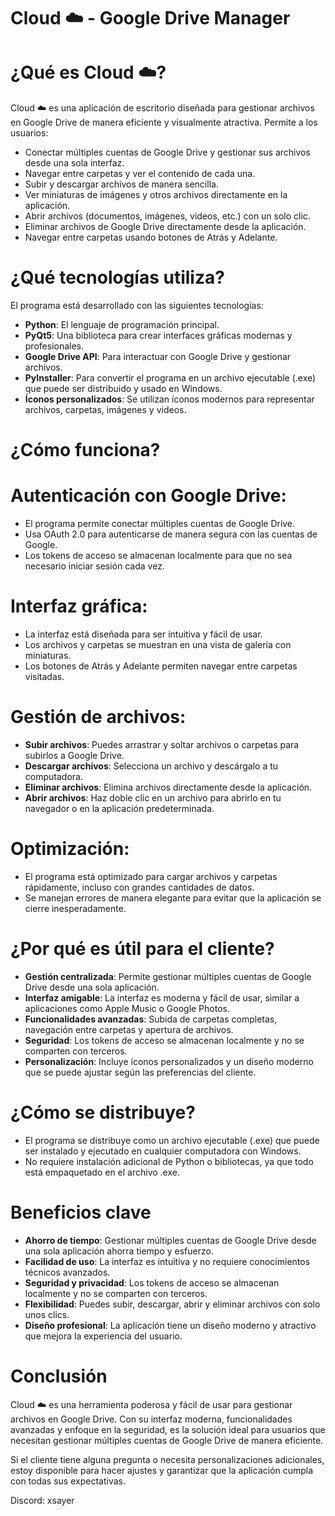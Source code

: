 
# Cloud ☁️ - Google Drive Manager

# ¿Qué es Cloud ☁️?
Cloud ☁️ es una aplicación de escritorio diseñada para gestionar archivos en Google Drive de manera eficiente y visualmente atractiva. Permite a los usuarios:
- Conectar múltiples cuentas de Google Drive y gestionar sus archivos desde una sola interfaz.
- Navegar entre carpetas y ver el contenido de cada una.
- Subir y descargar archivos de manera sencilla.
- Ver miniaturas de imágenes y otros archivos directamente en la aplicación.
- Abrir archivos (documentos, imágenes, videos, etc.) con un solo clic.
- Eliminar archivos de Google Drive directamente desde la aplicación.
- Navegar entre carpetas usando botones de Atrás y Adelante.

# ¿Qué tecnologías utiliza?
El programa está desarrollado con las siguientes tecnologías:
- **Python**: El lenguaje de programación principal.
- **PyQt5**: Una biblioteca para crear interfaces gráficas modernas y profesionales.
- **Google Drive API**: Para interactuar con Google Drive y gestionar archivos.
- **PyInstaller**: Para convertir el programa en un archivo ejecutable (.exe) que puede ser distribuido y usado en Windows.
- **Íconos personalizados**: Se utilizan íconos modernos para representar archivos, carpetas, imágenes y videos.

# ¿Cómo funciona?
# Autenticación con Google Drive:
- El programa permite conectar múltiples cuentas de Google Drive.
- Usa OAuth 2.0 para autenticarse de manera segura con las cuentas de Google.
- Los tokens de acceso se almacenan localmente para que no sea necesario iniciar sesión cada vez.

# Interfaz gráfica:
- La interfaz está diseñada para ser intuitiva y fácil de usar.
- Los archivos y carpetas se muestran en una vista de galería con miniaturas.
- Los botones de Atrás y Adelante permiten navegar entre carpetas visitadas.

# Gestión de archivos:
- **Subir archivos**: Puedes arrastrar y soltar archivos o carpetas para subirlos a Google Drive.
- **Descargar archivos**: Selecciona un archivo y descárgalo a tu computadora.
- **Eliminar archivos**: Elimina archivos directamente desde la aplicación.
- **Abrir archivos**: Haz doble clic en un archivo para abrirlo en tu navegador o en la aplicación predeterminada.

# Optimización:
- El programa está optimizado para cargar archivos y carpetas rápidamente, incluso con grandes cantidades de datos.
- Se manejan errores de manera elegante para evitar que la aplicación se cierre inesperadamente.

# ¿Por qué es útil para el cliente?
- **Gestión centralizada**: Permite gestionar múltiples cuentas de Google Drive desde una sola aplicación.
- **Interfaz amigable**: La interfaz es moderna y fácil de usar, similar a aplicaciones como Apple Music o Google Photos.
- **Funcionalidades avanzadas**: Subida de carpetas completas, navegación entre carpetas y apertura de archivos.
- **Seguridad**: Los tokens de acceso se almacenan localmente y no se comparten con terceros.
- **Personalización**: Incluye íconos personalizados y un diseño moderno que se puede ajustar según las preferencias del cliente.

# ¿Cómo se distribuye?
- El programa se distribuye como un archivo ejecutable (.exe) que puede ser instalado y ejecutado en cualquier computadora con Windows.
- No requiere instalación adicional de Python o bibliotecas, ya que todo está empaquetado en el archivo .exe.

# Beneficios clave
- **Ahorro de tiempo**: Gestionar múltiples cuentas de Google Drive desde una sola aplicación ahorra tiempo y esfuerzo.
- **Facilidad de uso**: La interfaz es intuitiva y no requiere conocimientos técnicos avanzados.
- **Seguridad y privacidad**: Los tokens de acceso se almacenan localmente y no se comparten con terceros.
- **Flexibilidad**: Puedes subir, descargar, abrir y eliminar archivos con solo unos clics.
- **Diseño profesional**: La aplicación tiene un diseño moderno y atractivo que mejora la experiencia del usuario.

# Conclusión
Cloud ☁️ es una herramienta poderosa y fácil de usar para gestionar archivos en Google Drive. Con su interfaz moderna, funcionalidades avanzadas y enfoque en la seguridad, es la solución ideal para usuarios que necesitan gestionar múltiples cuentas de Google Drive de manera eficiente.

Si el cliente tiene alguna pregunta o necesita personalizaciones adicionales, estoy disponible para hacer ajustes y garantizar que la aplicación cumpla con todas sus expectativas.

Discord: xsayer
